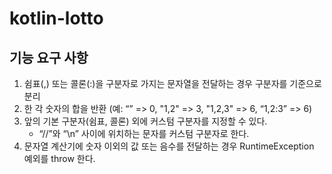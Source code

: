 # kotlin-lotto

## 기능 요구 사항
1. 쉼표(,) 또는 콜론(:)을 구분자로 가지는 문자열을 전달하는 경우 구분자를 기준으로 분리
2. 한 각 숫자의 합을 반환 (예: “” => 0, "1,2" => 3, "1,2,3" => 6, “1,2:3” => 6)
3. 앞의 기본 구분자(쉼표, 콜론) 외에 커스텀 구분자를 지정할 수 있다.
    - “//”와 “\n” 사이에 위치하는 문자를 커스텀 구분자로 한다.
4. 문자열 계산기에 숫자 이외의 값 또는 음수를 전달하는 경우 RuntimeException 예외를 throw 한다.
